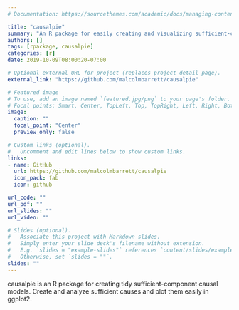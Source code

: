 ```yaml
---
# Documentation: https://sourcethemes.com/academic/docs/managing-content/

title: "causalpie"
summary: "An R package for easily creating and visualizing sufficient-component cause models"
authors: []
tags: [rpackage, causalpie]
categories: [r]
date: 2019-10-09T08:00:20-07:00

# Optional external URL for project (replaces project detail page).
external_link: "https://github.com/malcolmbarrett/causalpie"

# Featured image
# To use, add an image named `featured.jpg/png` to your page's folder.
# Focal points: Smart, Center, TopLeft, Top, TopRight, Left, Right, BottomLeft, Bottom, BottomRight.
image:
  caption: ""
  focal_point: "Center"
  preview_only: false

# Custom links (optional).
#   Uncomment and edit lines below to show custom links.
links:
- name: GitHub
  url: https://github.com/malcolmbarrett/causalpie
  icon_pack: fab
  icon: github

url_code: ""
url_pdf: ""
url_slides: ""
url_video: ""

# Slides (optional).
#   Associate this project with Markdown slides.
#   Simply enter your slide deck's filename without extension.
#   E.g. `slides = "example-slides"` references `content/slides/example-slides.md`.
#   Otherwise, set `slides = ""`.
slides: ""
---
```


causalpie is an R package for creating tidy sufficient-component causal models. Create and analyze sufficient causes and plot them easily in ggplot2.